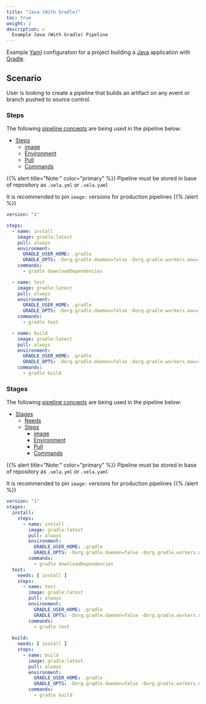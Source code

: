 ```yaml
---
title: "Java (With Gradle)"
toc: true
weight: 2
description: >
  Example Java (With Gradle) Pipeline
---
```


Example [Yaml](https://yaml.org/spec/) configuration for a project building a [Java](https://docs.oracle.com/en/java/) application with [Gradle](https://docs.gradle.org/current/userguide/userguide.html).

## Scenario

User is looking to create a pipeline that builds an artifact on any event or branch pushed to source control.

### Steps

The following [pipeline concepts](/docs/tour/) are being used in the pipeline below:

* [Steps](/docs/tour/steps/)
  * [image](/docs/tour/image/)
  * [Environment](/docs/tour/environment/)
  * [Pull](/docs/tour/image/)
  * [Commands](/docs/tour/steps/)

{{% alert title="Note:" color="primary" %}}
Pipeline must be stored in base of repository as `.vela.yml` or `.vela.yaml`

It is recommended to pin `image:` versions for production pipelines
{{% /alert %}}

```yaml
version: "1"

steps:
  - name: install
    image: gradle:latest
    pull: always
    environment:
      GRADLE_USER_HOME: .gradle
      GRADLE_OPTS: -Dorg.gradle.daemon=false -Dorg.gradle.workers.max=1 -Dorg.gradle.parallel=false
    commands:
      - gradle downloadDependencies

  - name: test
    image: gradle:latest
    pull: always
    environment:
      GRADLE_USER_HOME: .gradle
      GRADLE_OPTS: -Dorg.gradle.daemon=false -Dorg.gradle.workers.max=1 -Dorg.gradle.parallel=false
    commands:
      - gradle test

  - name: build
    image: gradle:latest
    pull: always
    environment:
      GRADLE_USER_HOME: .gradle
      GRADLE_OPTS: -Dorg.gradle.daemon=false -Dorg.gradle.workers.max=1 -Dorg.gradle.parallel=false
    commands:
      - gradle build
```

### Stages

The following [pipeline concepts](/docs/tour) are being used in the pipeline below:

* [Stages](/docs/tour/stages)
  * [Needs](/docs/tour/stages)
  * [Steps](/docs/tour/steps)
    * [image](/docs/tour/image)
    * [Environment](/docs/tour/environment)
    * [Pull](/docs/tour/image)
    * [Commands](/docs/tour/steps)

{{% alert title="Note:" color="primary" %}}
Pipeline must be stored in base of repository as `.vela.yml` or `.vela.yaml`

It is recommended to pin `image:` versions for production pipelines
{{% /alert %}}

```yaml
version: "1"
stages:
  install:
    steps:
      - name: install
        image: gradle:latest
        pull: always
        environment:
          GRADLE_USER_HOME: .gradle
          GRADLE_OPTS: -Dorg.gradle.daemon=false -Dorg.gradle.workers.max=1 -Dorg.gradle.parallel=false
        commands:
          - gradle downloadDependencies
  test:
    needs: [ install ]
    steps:
      - name: test
        image: gradle:latest
        pull: always
        environment:
          GRADLE_USER_HOME: .gradle
          GRADLE_OPTS: -Dorg.gradle.daemon=false -Dorg.gradle.workers.max=1 -Dorg.gradle.parallel=false
        commands:
          - gradle test
          
  build:
    needs: [ install ]
    steps:
      - name: build
        image: gradle:latest
        pull: always
        environment:
          GRADLE_USER_HOME: .gradle
          GRADLE_OPTS: -Dorg.gradle.daemon=false -Dorg.gradle.workers.max=1 -Dorg.gradle.parallel=false
        commands:
          - gradle build
```
